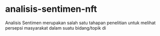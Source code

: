# analisis-sentimen-nft
Analisis Sentimen merupakan salah satu tahapan penelitian untuk melihat persepsi masyarakat dalam suatu bidang/topik di
